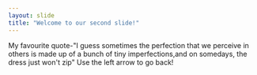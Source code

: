 ```yaml
---
layout: slide
title: "Welcome to our second slide!"
---
```

My favourite quote-"I guess sometimes the perfection that we perceive in others is made up of a bunch of tiny imperfections,and on somedays, the dress just won't zip" 
Use the left arrow to go back!
